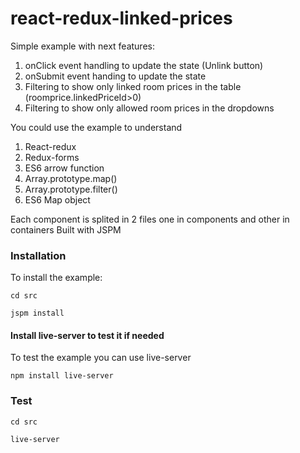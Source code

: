 # react-redux-linked-prices

Simple example with next features:

1. onClick event handling to update the state (Unlink button)
2. onSubmit event handing to update the state
3. Filtering to show only linked room prices in the table (roomprice.linkedPriceId>0)
4. Filtering to show only allowed room prices in the dropdowns

You could use the example to understand

1. React-redux
2. Redux-forms
3. ES6 arrow function
4. Array.prototype.map()
5. Array.prototype.filter()
3. ES6 Map object

Each component is splited in 2 files one in components and other in containers
Built with JSPM

### Installation

To install the example:

```
cd src

jspm install

```


#### Install live-server to test it if needed

To test the example you can use live-server

```
npm install live-server

```

### Test

```
cd src

live-server

```

